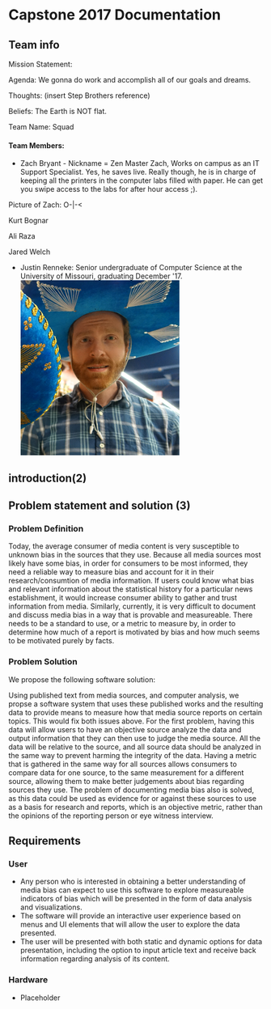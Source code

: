 # Capstone 2017 Documentation

## Team info

Mission Statement:

Agenda: We gonna do work and accomplish all of our goals and dreams.

Thoughts: (insert Step Brothers reference)

Beliefs: The Earth is NOT flat.

Team Name: Squad

#### Team Members:
- Zach Bryant - Nickname = Zen Master Zach, Works on campus as an IT Support Specialist. Yes, he saves live.
Really though, he is in charge of keeping all the printers in the computer labs filled with paper. He can get you swipe access to the labs for after hour access ;).

Picture of Zach: O-|-<

Kurt Bognar

Ali Raza

Jared Welch

- Justin Renneke: Senior undergraduate of Computer Science at the University of Missouri, graduating December '17.
![alt text](justin.png "Justin Renneke")

## introduction(2)

## Problem statement and solution (3)

### Problem Definition

Today, the average consumer of media content is very susceptible to unknown bias in the sources that they use. Because all media sources 
most likely have some bias, in order for consumers to be most informed, they need a reliable way to measure bias and account for it in
their research/consumtion of media information. If users could know what bias and relevant information about the statistical history for
a particular news establishment, it would increase consumer ability to gather and trust information from media. 
Similarly, currently, it is very difficult to document and discuss media bias in a way that is provable and measureable. There needs to be
a standard to use, or a metric to measure by, in order to determine how much of a report is motivated by bias and how much seems to be motivated purely by facts.

### Problem Solution

We propose the following software solution:

Using published text from media sources, and computer analysis, we propse a software system that uses these published works and 
the resulting data to provide means to measure how that media source reports on certain topics. This would fix both issues above.
For the first problem, having this data will allow users to have an objective source analyze the data and output information that they can
then use to judge the media source. All the data will be relative to the source, and all source data should be analyzed in the same 
way to prevent harming the integrity of the data. Having a metric that is gathered in the same way for all sources allows consumers to
compare data for one source, to the same measurement for a different source, allowing them to make better judgements about bias regarding 
sources they use. 
The problem of documenting media bias also is solved, as this data could be used as evidence for or against these sources to use as
a basis for research and reports, which is an objective metric, rather than the opinions of the reporting person or eye witness
interview. 

## Requirements
### User 
* Any person who is interested in obtaining a better understanding of media bias can expect to use this software to explore measureable indicators of bias which will be presented in the form of data analysis and visualizations.
* The software will provide an interactive user experience based on menus and UI elements that will allow the user to explore the data presented.
* The user will be presented with both static and dynamic options for data presentation, including the option to input article text and receive back information regarding analysis of its content.
### Hardware
* Placeholder
